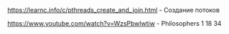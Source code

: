 https://learnc.info/c/pthreads_create_and_join.html - Создание потоков

https://www.youtube.com/watch?v=WzsPbwIwtiw - Philosophers 1 18 34